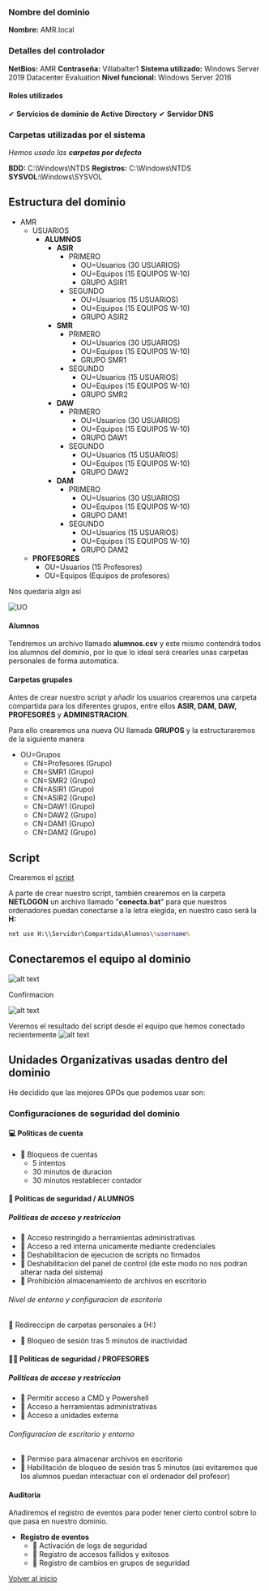 ### Nombre del dominio
**Nombre:** AMR.local

### Detalles del controlador 

**NetBios:** AMR
**Contraseña:** Villabalter1
**Sistema utilizado:** Windows Server 2019 Datacenter Evaluation
**Nivel funcional:** Windows Server 2016 

#### Roles utilizados
✔ **Servicios de dominio de Active Directory**
✔ **Servidor DNS**

### Carpetas utilizadas por el sistema

*Hemos usado las **carpetas por defecto***

**BDD:** C:\Windows\NTDS
**Registros:** C:\Windows\NTDS
**SYSVOL**:\Windows\SYSVOL

## Estructura del dominio

- AMR  
  - USUARIOS
    - **ALUMNOS**
      - **ASIR**
        - PRIMERO
          - OU=Usuarios (30 USUARIOS)
          - OU=Equipos (15 EQUIPOS W-10)
          - GRUPO ASIR1
        - SEGUNDO
          - OU=Usuarios (15 USUARIOS)
          - OU=Equipos (15 EQUIPOS W-10)
          - GRUPO ASIR2
      - **SMR**
        - PRIMERO
          - OU=Usuarios (30 USUARIOS)
          - OU=Equipos (15 EQUIPOS W-10)
          - GRUPO SMR1
        - SEGUNDO
          - OU=Usuarios (15 USUARIOS)
          - OU=Equipos (15 EQUIPOS W-10)
          - GRUPO SMR2
      - **DAW**
        - PRIMERO
          - OU=Usuarios (30 USUARIOS)
          - OU=Equipos (15 EQUIPOS W-10)
          - GRUPO DAW1
        - SEGUNDO
          - OU=Usuarios (15 USUARIOS)
          - OU=Equipos (15 EQUIPOS W-10)
          - GRUPO DAW2
      - **DAM**
        - PRIMERO
          - OU=Usuarios (30 USUARIOS)
          - OU=Equipos (15 EQUIPOS W-10)
          - GRUPO DAM1
        - SEGUNDO
          - OU=Usuarios (15 USUARIOS)
          - OU=Equipos (15 EQUIPOS W-10)
          - GRUPO DAM2
  - **PROFESORES**
    - OU=Usuarios (15 Profesores)
    - OU=Equipos (Equipos de profesores)
  
Nos quedaria algo así 

![UO](imagenes/OU.png)
#### Alumnos

Tendremos un archivo llamado **alumnos.csv** y este mismo contendrá todos los alumnos del dominio, por lo que lo ideal será crearles unas carpetas personales de forma automatica.

#### Carpetas grupales

Antes de crear nuestro script y añadir los usuarios crearemos una carpeta compartida para los diferentes grupos, entre ellos **ASIR, DAM, DAW, PROFESORES** y **ADMINISTRACION**.

Para ello crearemos una nueva OU llamada **GRUPOS** y la estructuraremos de la siguiente manera

- OU=Grupos
  - CN=Profesores (Grupo)
  - CN=SMR1 (Grupo)
  - CN=SMR2 (Grupo)
  - CN=ASIR1 (Grupo)
  - CN=ASIR2 (Grupo)
  - CN=DAW1 (Grupo)
  - CN=DAW2 (Grupo)
  - CN=DAM1 (Grupo)
  - CN=DAM2 (Grupo)

## Script

Crearemos el [script](scriptusuarios.ps1)

A parte de crear nuestro script, también crearemos en la carpeta **NETLOGON** un archivo llamado "**conecta.bat**" para que nuestros ordenadores puedan conectarse a la letra elegida, en nuestro caso será la **H:**

```bat
net use H:\\Servidor\Compartida\Alumnos\%username%
```
## Conectaremos el equipo al dominio
![alt text](imagenes/ip.png)

Confirmacion

![alt text](imagenes/union_dominio.png)

Veremos el resultado del script desde el equipo que hemos conectado recientemente
![alt text](imagenes/image.png)

## Unidades Organizativas usadas dentro del dominio

He decidido que las mejores GPOs que podemos usar son: 

### Configuraciones de seguridad del dominio
#### 💻 Politicas de cuenta
- 📜 Bloqueos de cuentas
  - 5 intentos
  - 30 minutos de duracion
  - 30 minutos restablecer contador 

#### 🥋 Politicas de seguridad / ALUMNOS
##### Politicas de acceso y restriccion
- 📜 Acceso restringido a herramientas administrativas
- 📜 Acceso a red interna unicamente mediante credenciales 
- 📜 Deshabilitacion de ejecucion de scripts no firmados
- 📜 Deshabilitacion del panel de control (de este modo no nos podran alterar nada del sistema)
- 📜 Prohibición almacenamiento de archivos en escritorio

###### Nivel de entorno y configuracion de escritorio
  📜 Redireccipn de carpetas personales a (H:)
- 📜 Bloqueo de sesión tras 5 minutos de inactividad

#### 🧑‍🏫 Politicas de seguridad / PROFESORES
##### Politicas de acceso y restriccion
- 📜 Permitir acceso a CMD y Powershell
- 📜 Acceso a herramientas administrativas
- 📜 Acceso a unidades externa
  
###### Configuracion de escritorio y entorno
- 📜 Permiso para almacenar archivos en escritorio
- 📜 Habilitación de bloqueo de sesión tras 5 minutos (asi evitaremos que los alumnos puedan interactuar con el ordenador del profesor)

#### Auditoria

Añadiremos el registro de eventos para poder tener cierto control sobre lo que pasa en nuestro dominio.

-  **Registro de eventos** 
     - 📜 Activación de logs de seguridad
     - 📜 Registro de accesos fallidos y exitosos
     - 📜 Registro de cambios en grupos de seguridad

[Volver al inicio](./../../index.md)
